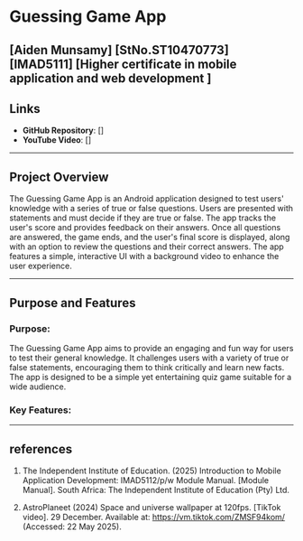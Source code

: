 # Guessing Game App
[Aiden Munsamy]
 [StNo.ST10470773]
[IMAD5111]
[Higher certificate in mobile application and web development ]
-----------------------------------------------------------------------------------------

## Links
- **GitHub Repository**: []
- **YouTube Video**: []

--------------------------------------------------

## Project Overview

The Guessing Game App is an Android application designed to test users' knowledge with a series of true or false questions. Users are presented with statements and must decide if they are true or false. The app tracks the user's score and provides feedback on their answers. Once all questions are answered, the game ends, and the user's final score is displayed, along with an option to review the questions and their correct answers. The app features a simple, interactive UI with a background video to enhance the user experience.

----------------------------------------------------------------------------

## Purpose and Features

### Purpose:
The Guessing Game App aims to provide an engaging and fun way for users to test their general knowledge. It challenges users with a variety of true or false statements, encouraging them to think critically and learn new facts. The app is designed to be a simple yet entertaining quiz game suitable for a wide audience.

### Key Features:

-------------------------------------------------------------------------------

## references

1. The Independent Institute of Education. (2025) Introduction to Mobile Application Development:
 IMAD5112/p/w Module Manual. [Module Manual]. South Africa: The Independent Institute of Education (Pty) Ltd.

2. AstroPlaneet (2024) Space and universe wallpaper at 120fps. [TikTok video]. 29 December.
 Available at: https://vm.tiktok.com/ZMSF94kom/ (Accessed: 22 May 2025).
